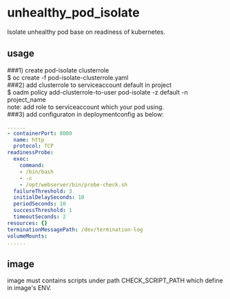 # unhealthy_pod_isolate
Isolate unhealthy pod base on readiness of kubernetes. 
## usage
###1) create pod-isolate clusterrole <br>
$ oc create -f pod-isolate-clusterrole.yaml<br>
###2) add clusterrole to serviceaccount default in project<br>
$ oadm policy add-clusterrole-to-user pod-isolate -z default  -n project_name<br>
note: add role to serviceaccount which your pod using.<br>
###3) add configuraton in deploymentconfig as below:<br>
```yaml
......
- containerPort: 8080
  name: http
  protocol: TCP
readinessProbe:
  exec:
    command:
    - /bin/bash
    - -c
    - /opt/webserver/bin/probe-check.sh
  failureThreshold: 3
  initialDelaySeconds: 10
  periodSeconds: 10
  successThreshold: 1
  timeoutSeconds: 2
resources: {}
terminationMessagePath: /dev/termination-log
volumeMounts:
......
```
## image
image must contains scripts under path CHECK_SCRIPT_PATH which define in image's ENV. 
